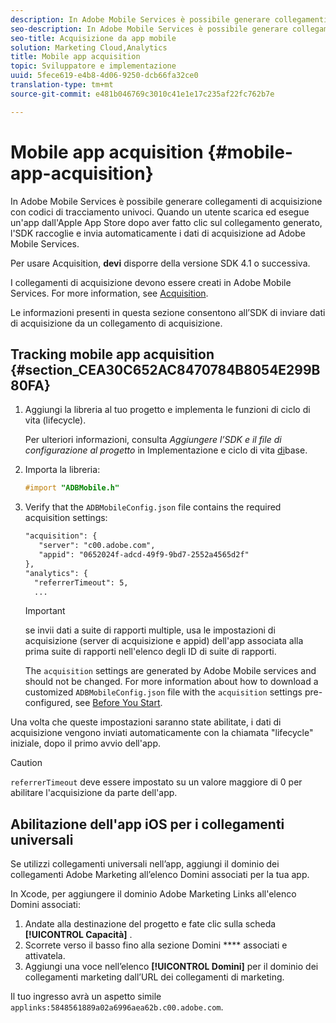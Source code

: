 ```yaml
---
description: In Adobe Mobile Services è possibile generare collegamenti di acquisizione con codici di tracciamento univoci. Quando un utente scarica ed esegue un'app dall'Apple App Store dopo aver fatto clic sul collegamento generato, l'SDK raccoglie e invia automaticamente i dati di acquisizione ad Adobe Mobile Services.
seo-description: In Adobe Mobile Services è possibile generare collegamenti di acquisizione con codici di tracciamento univoci. Quando un utente scarica ed esegue un'app dall'Apple App Store dopo aver fatto clic sul collegamento generato, l'SDK raccoglie e invia automaticamente i dati di acquisizione ad Adobe Mobile Services.
seo-title: Acquisizione da app mobile
solution: Marketing Cloud,Analytics
title: Mobile app acquisition
topic: Sviluppatore e implementazione
uuid: 5fece619-e4b8-4d06-9250-dcb66fa32ce0
translation-type: tm+mt
source-git-commit: e481b046769c3010c41e1e17c235af22fc762b7e

---
```



# Mobile app acquisition {#mobile-app-acquisition}

In Adobe Mobile Services è possibile generare collegamenti di acquisizione con codici di tracciamento univoci. Quando un utente scarica ed esegue un'app dall'Apple App Store dopo aver fatto clic sul collegamento generato, l'SDK raccoglie e invia automaticamente i dati di acquisizione ad Adobe Mobile Services.

Per usare Acquisition, **devi** disporre della versione SDK 4.1 o successiva.

I collegamenti di acquisizione devono essere creati in Adobe Mobile Services. For more information, see [Acquisition](/help/using/acquisition-main/acquisition-main.md).

Le informazioni presenti in questa sezione consentono all’SDK di inviare dati di acquisizione da un collegamento di acquisizione.

## Tracking mobile app acquisition {#section_CEA30C652AC8470784B8054E299B80FA}

1. Aggiungi la libreria al tuo progetto e implementa le funzioni di ciclo di vita (lifecycle).

   Per ulteriori informazioni, consulta *Aggiungere l’SDK e il file di configurazione al progetto* in Implementazione e ciclo di vita [di](/help/ios/getting-started/dev-qs.md)base.
1. Importa la libreria:

   ```objective-c
   #import "ADBMobile.h"
   ```

1. Verify that the `ADBMobileConfig.json` file contains the required acquisition settings:

   ```xml
   "acquisition": { 
      "server": "c00.adobe.com", 
      "appid": "0652024f-adcd-49f9-9bd7-2552a4565d2f" 
   }, 
   "analytics": { 
     "referrerTimeout": 5, 
     ...
   ```

   >[!IMPORTANT]
   >
   > se invii dati a suite di rapporti multiple, usa le impostazioni di acquisizione (server di acquisizione e appid) dell'app associata alla prima suite di rapporti nell'elenco degli ID di suite di rapporti.

   The `acquisition` settings are generated by Adobe Mobile services and should not be changed. For more information about how to download a customized `ADBMobileConfig.json` file with the `acquisition` settings pre-configured, see [Before You Start](/help/ios/getting-started/requirements.md).

Una volta che queste impostazioni saranno state abilitate, i dati di acquisizione vengono inviati automaticamente con la chiamata "lifecycle" iniziale, dopo il primo avvio dell'app.

>[!CAUTION]
>
>`referrerTimeout` deve essere impostato su un valore maggiore di 0 per abilitare l'acquisizione da parte dell'app.

## Abilitazione dell'app iOS per i collegamenti universali

Se utilizzi collegamenti universali nell’app, aggiungi il dominio dei collegamenti Adobe Marketing all’elenco Domini associati per la tua app.

In Xcode, per aggiungere il dominio Adobe Marketing Links all'elenco Domini associati:

1. Andate alla destinazione del progetto e fate clic sulla scheda **[!UICONTROL Capacità]** .
2. Scorrete verso il basso fino alla sezione Domini **** associati e attivatela.
3. Aggiungi una voce nell’elenco **[!UICONTROL Domini]** per il dominio dei collegamenti marketing dall’URL dei collegamenti di marketing.

Il tuo ingresso avrà un aspetto simile `applinks:5848561889a02a6996aea62b.c00.adobe.com`.